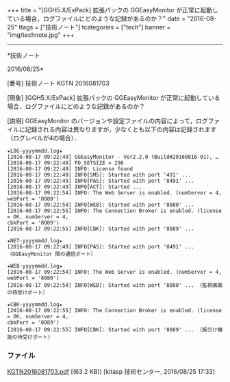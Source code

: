 ﻿+++
title = "[GGH5.X/ExPack] 拡張パックの GGEasyMonitor が正常に起動している場合，ログファイルにどのような記録があるのか？"
date = "2016-08-25"
ttags = ["技術ノート"]
tcategories = ["tech"]
banner = "img/technote.jpg"
+++

-----------------------------------------------------------------------------------------------------------------------------

*技術ノート

2016/08/25*


[番号]
技術ノート KGTN 2016081703

[現象]
[GGH5.X/ExPack] 拡張パックの GGEasyMonitor
が正常に起動している場合，ログファイルにどのような記録があるのか？

[説明]
GGEasyMonitor
のバージョンや設定ファイルの内容によって，ログファイルに記録される内容は異なりますが，少なくとも以下の内容は記録されます（ログレベルが4の場合）．

    ★LOG-yyyymmdd.log★
    [2016-08-17 09:22:49] GGEasyMonitor - Ver2.2.0 (Build#20160816-01), …
    [2016-08-17 09:22:49] FD_SETSIZE = 256
    [2016-08-17 09:22:49] INFO: License found
    [2016-08-17 09:22:49] INFO[SMS]: Started with port '491' ...
    [2016-08-17 09:22:49] INFO[PAS]: Started with port '8491' ...
    [2016-08-17 09:22:49] INFO[ACT]: Started ...
    [2016-08-17 09:22:54] INFO: The Web Server is enabled. (numServer = 4, webPort = '8080')
    [2016-08-17 09:22:54] INFO[WEB]: Started with port '8080' ...
    [2016-08-17 09:22:55] INFO: The Connection Broker is enabled. (license = OK, numServer = 4,
    cbkPort = '8089')
    [2016-08-17 09:22:55] INFO[CBK]: Started with port '8089' ...

    ★NET-yyyymmdd.log★
    [2016-08-17 09:22:49] INFO[PAS]: Started with port '8491' ... （GGEasyMonitor 間の通信ポート）

    ★WEB-yyyymmdd.log★
    [2016-08-17 09:22:54] INFO: The Web Server is enabled. (numServer = 4, webPort = '8080')
    [2016-08-17 09:22:54] INFO[WEB]: Started with port '8080' ... （監視画面の待受けポート）

    ★CBK-yyyymmdd.log★
    [2016-08-17 09:22:55] INFO: The Connection Broker is enabled. (license = OK, numServer = 4,
    cbkPort = '8089')
    [2016-08-17 09:22:55] INFO[CBK]: Started with port '8089' ... （振分け機能の待受けポート）


### ファイル

 
 


[KGTN2016081703.pdf](http://techreport.kitasp.net/attachments/download/2955/KGTN2016081703.pdf)
 [(63.2 KB)] [kitasp 技術センター, 2016/08/25
17:33]


 


 

